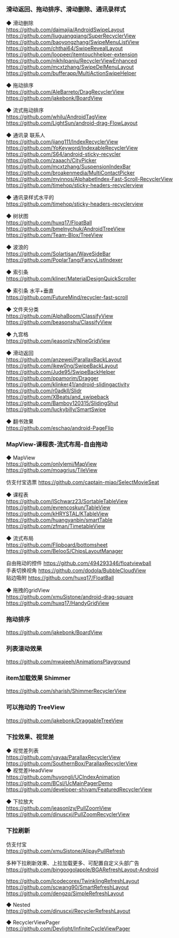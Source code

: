 ### 滑动返回、拖动排序、滑动删除、通讯录样式
◆ 滑动删除  
https://github.com/daimajia/AndroidSwipeLayout  
https://github.com/liuguangqiang/SuperRecyclerView  
https://github.com/baoyongzhang/SwipeMenuListView  
https://github.com/chthai64/SwipeRevealLayout  
https://github.com/loopeer/itemtouchhelper-extension  
https://github.com/nikhilpanju/RecyclerViewEnhanced  
https://github.com/mcxtzhang/SwipeDelMenuLayout  
https://github.com/bufferapp/MultiActionSwipeHelper  

◆ 拖动排序  
https://github.com/AleBarreto/DragRecyclerView  
https://github.com/jakebonk/BoardView  

◆ 流式拖动排序  
https://github.com/whilu/AndroidTagView  
https://github.com/LightSun/android-drag-FlowLayout  

◆ 通讯录  联系人   
https://github.com/jiang111/IndexRecyclerView  
https://github.com/YoKeyword/IndexableRecyclerView  
https://github.com/S64/android-sticky-recycler    
https://github.com/zaaach/CityPicker  
https://github.com/mcxtzhang/SuspensionIndexBar  
https://github.com/broakenmedia/MultiContactPicker  
https://github.com/myinnos/AlphabetIndex-Fast-Scroll-RecyclerView  
https://github.com/timehop/sticky-headers-recyclerview  

◆ 通讯录样式水平的   
https://github.com/timehop/sticky-headers-recyclerview  

◆ 树状图  
https://github.com/huxq17/FloatBall  
https://github.com/bmelnychuk/AndroidTreeView  
https://github.com/Team-Blox/TreeView  

◆ 波浪的  
https://github.com/Solartisan/WaveSideBar  
https://github.com/PoplarTang/FancyListIndexer  

◆ 索引条  
https://github.com/kliner/MaterialDesignQuickScroller  

◆ 索引条  水平+垂直     
https://github.com/FutureMind/recycler-fast-scroll  

◆ 文件夹分类  
https://github.com/AlphaBoom/ClassifyView  
https://github.com/beasonshu/ClassifyView  

◆ 九宫格      
https://github.com/jeasonlzy/NineGridView  

◆ 滑动返回  
https://github.com/anzewei/ParallaxBackLayout  
https://github.com/ikew0ng/SwipeBackLayout  
https://github.com/Jude95/SwipeBackHelper  
https://github.com/ppamorim/Dragger  
https://github.com/klinker41/android-slidingactivity  
https://github.com/r0adkll/Slidr  
https://github.com/XBeats/and_swipeback  
https://github.com/Bamboy120315/SlidingShut  
https://github.com/luckybilly/SmartSwipe  


◆ 翻书效果  
https://github.com/eschao/android-PageFlip  

### MapView-课程表-流式布局-自由拖动

◆ MapView  
https://github.com/onlylemi/MapView  
https://github.com/moagrius/TileView  

仿支付宝选票    https://github.com/captain-miao/SelectMovieSeat  
    

◆ 课程表    
https://github.com/ISchwarz23/SortableTableView  
https://github.com/evrencoskun/TableView  
https://github.com/kHRYSTAL/KTableView  
https://github.com/huangyanbin/smartTable  
https://github.com/zfman/TimetableView  

◆ 流式布局  
https://github.com/Flipboard/bottomsheet  
https://github.com/BelooS/ChipsLayoutManager  

自由拖动的控件 https://github.com/494293346/floatviewball  
手表切换视角  https://github.com/dodola/BubbleCloudView  
贴边吸附  https://github.com/huxq17/FloatBall  

◆ 拖拽的gridView  
https://github.com/xmuSistone/android-drag-square    
https://github.com/huxq17/HandyGridView  

### 拖动排序  
https://github.com/jakebonk/BoardView

### 列表滚动效果  
https://github.com/mwajeeh/AnimationsPlayground

### item加载效果   Shimmer  
https://github.com/sharish/ShimmerRecyclerView  

### 可以拖动的 TreeView  
https://github.com/jakebonk/DraggableTreeView  

### 下拉效果、视觉差
◆ 视觉差列表  
https://github.com/yayaa/ParallaxRecyclerView  
https://github.com/SouthernBox/ParallaxRecyclerView  
◆ 视觉差HeadView  
https://github.com/huyongli/UCIndexAnimation  
https://github.com/BCsl/UcMainPagerDemo  
https://github.com/developer-shivam/FeaturedRecyclerView  


◆ 下拉放大  
https://github.com/jeasonlzy/PullZoomView  
https://github.com/dinuscxj/PullZoomRecyclerView  

### 下拉刷新
仿支付宝  
https://github.com/xmuSistone/AlipayPullRefresh  

多种下拉刷新效果、上拉加载更多、可配置自定义头部广告      
https://github.com/bingoogolapple/BGARefreshLayout-Android  

https://github.com/lcodecorex/TwinklingRefreshLayout  
https://github.com/scwang90/SmartRefreshLayout  
https://github.com/dengzq/SimpleRefreshLayout  

◆ Nested  
https://github.com/dinuscxj/RecyclerRefreshLayout  

◆ RecyclerViewPager  
https://github.com/Devlight/InfiniteCycleViewPager  





